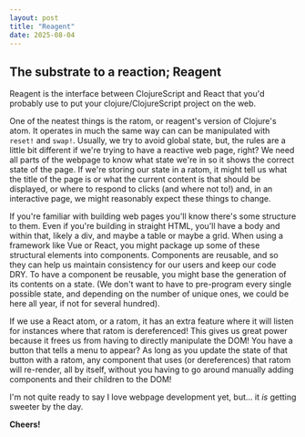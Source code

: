 ```yaml
---
layout: post
title: "Reagent"
date: 2025-08-04
---
```


## The substrate to a reaction; Reagent

Reagent is the interface between ClojureScript and React that you'd 
probably use to put your clojure/ClojureScript project on the web. 

One of the neatest things is the ratom, or reagent's version of Clojure's 
atom. It operates in much the same way can can be manipulated with 
`reset!` and `swap!`. Usually, we try to avoid global state, but, the 
rules are a little bit different if we're trying to have a reactive 
web page, right? We need all parts of the webpage to know what state 
we're in so it shows the correct state of the page. If we're storing 
our state in a ratom, it might tell us what the title of the page is 
or what the current content is that should be displayed, or where to 
respond to clicks (and where not to!) and, in an interactive page, we 
might reasonably expect these things to change. 

If you're familiar with building web pages you'll know there's some 
structure to them. Even if you're building in straight HTML, you'll 
have a body and within that, likely a div, and maybe a table or maybe 
a grid. When using a framework like Vue or React, you might package 
up some of these structural elements into components. Components are 
reusable, and so they can help us maintain consistency for our users and 
keep our code DRY. To have a component be reusable, you might base 
the generation of its contents on a state. (We don't want to have 
to pre-program every single possible state, and depending on the number 
of unique ones, we could be here all year, if not for several hundred).

If we use a React atom, or a ratom, it has an extra feature where it 
will listen for instances where that ratom is dereferenced! 
This gives us great power because it frees us from having to directly 
manipulate the DOM! You have a button that tells a menu to appear? 
As long as you update the state of that button with a ratom, any 
component that uses (or dereferences) that ratom will re-render, all by 
itself, without you having to go around manually adding components 
and their children to the DOM!

I'm not quite ready to say I love webpage development yet, but... 
it _is_ getting sweeter by the day.

**Cheers!**